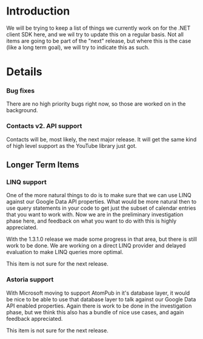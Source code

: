 # Introduction #

We will be trying to keep a list of things we currently work on for the .NET client SDK here, and we wil try to update this on a regular basis. Not all items are going to be part of the "next" release, but where this is the case (like a long term goal), we will try to indicate this as such.


# Details #

### Bug fixes ###

There are no high priority bugs right now, so those are worked on in the background.

### Contacts v2. API support ###

Contacts will be, most likely, the next major release. It will get the same kind of high level support as the YouTube library just got.


## Longer Term Items ##

### LINQ support ###

One of the more natural things to do is to make sure that we can use LINQ against our Google Data API properties. What would be more natural then to use query statements in your code to get just the subset of calendar entries that you want to work with. Now we are in the preliminary investigation phase here, and feedback on what you want to do with this is highly appreciated.

With the 1.3.1.0 release we made some progress in that area, but there is still work to be done. We are working on a direct LINQ provider and delayed evaluation to make LINQ queries more optimal.

This item is not sure for the next release.

### Astoria support ###

With Microsoft moving to support AtomPub in it's database layer, it would be nice to be able to use that database layer to talk against our Google Data API enabled properties. Again there is work to be done in the investigation phase, but we think this also has a bundle of nice use cases, and again feedback appreciated.

This item is not sure for the next release.